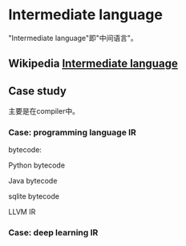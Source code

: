 # Intermediate language

"Intermediate language"即"中间语言"。

## Wikipedia [Intermediate language](https://infogalactic.com/info/Intermediate_language)





## Case study

主要是在compiler中。

### Case: programming language IR

bytecode:

Python bytecode 

Java bytecode

sqlite bytecode

LLVM IR

### Case: deep learning IR

